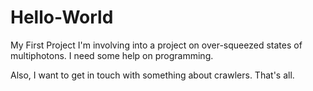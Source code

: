 # Hello-World
My First Project
I'm involving into a project on over-squeezed states of multiphotons. I need some help on programming.

Also, I want to get in touch with something about crawlers.
That's all.
